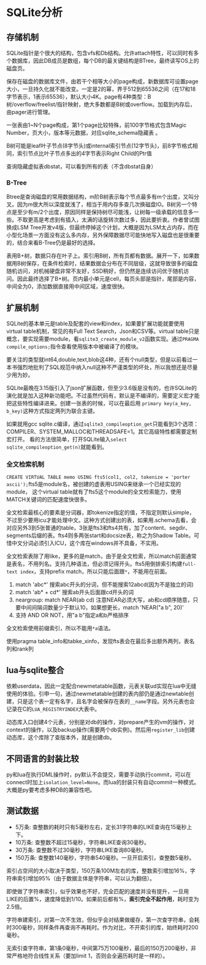 # SQLite分析

## 存储机制

SQLite指针是个很大的结构，包含vfs和Db结构。允许attach特性，可以同时有多个数据库，因此DB成员是数组，每个DB的最关键结构是BTree，最终读写OS上的磁盘页。

保存在磁盘的数据库文件，由若干个相等大小的page构成，新数据库可设置page大小，一旦持久化就不能改变。一定是2的幂，界于512到65536之间（在17和18字节表示，1表示65536），默认大小4K。page有4种类型：B树/overflow/freelist/指针映射，绝大多数都是B树或overflow。加载到内存后，由pager进行管理。

一张表由1~N个page构成，第1个page比较特殊，前100字节格式包含Magic Number，页大小，版本等元数据，对应sqlite_schema隐藏表
。

B树可能是leaf叶子节点(8字节头)或internal索引节点(12字节头)，前8字节格式相同，索引节点比叶子节点多出的4字节表示Right Child的Ptr值

查询隐藏虚拟表dbstat，可以看到所有的表（不含dbstat自身）

### B-Tree

Btree是查询磁盘的常用数据结构，m阶B树表示每个节点最多有m个出度，又叫分叉。因为m很大所以深度就浅了，相当于用内存多查几次换磁盘IO。B树另一个特点是至少有m/2个出度，原因同样是保持树尽可能浅，让树每一级承载的信息多一些。不取更高是考虑到有插入，太满的话旋转次数过多，因此要折衷。作者曾试图换成LSM Tree开发v4版，但最终停掉这个计划，大概是因为LSM太占内存，而在小型化场景一方面没有这么多内存，另外保障数据尽可能快地写入磁盘也是很重要的，结合来看B-Tree仍是最好的选择。

表用B+树，数据只存在叶子上。索引用B树，所有页都有数据。展开一下，如果数据用B树保存，在条件检索时，结果数据会分布在不同层级，这就导致很多的磁盘随机访问，对机械硬盘非常不友好，SSD稍好，但仍然是连续访问优于随机访问。因此最终选择了B+树。页内最小单元是cell，每页头部是指针，尾部是内容，中间全为0，添加数据直接用中间区域，速度很快。

## 扩展机制

SQLite的基本单元是table及配套的view和index，如果要扩展功能就要使用virtual table机制，常见的有Full Text Search，Json和CSV等。virtual table只是概念，要实现需要module，看`sqlite3_create_module_v2`函数实现。通过`PRAGMA compile_options;`指令查看使用版本中被编译了的模块。

要关注的类型就int64,double,text,blob这4种，还有个null类型，但是以前看过一本书强烈地批判了SQL规范中纳入null这种不严谨类型的坏处，所以我想还是尽量少用为妙。

SQLite最晚在3.15版引入了json扩展函数，但至少3.6版是没有的，也许SQLite的演化就是加入这种新功能吧。不过虽然代码有，默认是不编译的，需要定义宏才能把这些特性编译进来。创建一张表的时候，可以在最后用
`primary key(a_key, b_key)`这种方式指定两列为联合主键。

如果就用gcc sqlite.c编译，通过`sqlite3_compileoption_get`只能看到3个选项：
COMPILER、SYSTEM_MALLOC和THREADSAFE=1。其它高级特性都需要定制宏打开。
看的方法很简单，打开SQLite输入`select sqlite_compileoption_get(n)`就能看到。

### 全文检索机制

`CREATE VIRTUAL TABLE memo USING fts5(col1, col2, tokenize = 'porter ascii');`fts5是module名，被创建的虚表用USING来继承一个已经实现的module，
这个virtual table就有了fts5这个module的全文检索能力，使用MATCH关键词的匹配速度快很多。

全文检索最核心的要素是分词器，即tokenize指定的值，不指定则默认simple，不过至少要用icu才能处理中文。这种方式创建出的表，如果用.schema去看，会对应另外3到5张普通的table，3张是fts3和fts4共有，加了content、segdir、segments后缀的表。fts4则多两张start和docsize表，称之为Shadow Table。可惜中文分词必须引入ICU，这个库在windows并不具备，不实用。

全文检索表除了用like，更多的是match，由于是全文检索，所以match前面通常是表名，不用列名。支持几种语法，但必须记得开头。fts5用倒排索引构建`full-text index`，支持prefix match，所以只能后面跟`*`，不能用在前面。

1. match 'abc*' 搜索abc开头的分词，但不能搜索12abcd(因为不是独立的词)
2. match 'ab* + cd*' 搜索ab开头后面跟cd开头的词
3. neargroup: match NEAR(ab cd) 注意NEAR必须大写，ab和cd顺序随意，只要中间间隔词数量少于默认10，如果想更长，match 'NEAR("a b", 20)'
4. 支持 AND OR NOT，用"a b"指定a和b严格排序

全文检索使用前缀索引，所以不能用`*a`语法。

使用pragma table_info和tabke_xinfo，发现fts表会在最后多出额外两列，表名列和rank列

## lua与sqlite整合

依赖userdata，因此一定配合newmetatable函数，元表关联ud实现在lua中无缝使用的体验。引申一句，通过newmetatable创建的表内部仍是通过newtable创建，只是这个表一定有名字，且名字会被保存在表的`__name`字段。另外元表也会记录在C的`LUA_REGISTRYINDEX`大表中。

动态库入口创建4个元表，分别是对db的操作，对prepare产生的vm的操作，对context的操作，以及backup操作(需要两个db实例)。然后用`register_lib`创建动态库，这个库除了查版本外，就是创建db。

## 不同语言的封装比较

py和lua在执行DML操作时，py默认不会提交，需要手动执行commit，可以在connect时加上`isolation_level=None`。而lua的封装只有自动commit一种模式。大概是py要考虑多种DB的兼容性吧。

## 测试数据

* 5万条: 查整数的耗时只有5毫秒左右，定长31字符串的LIKE查询在15毫秒上下。
* 10万条: 查整数不超过15毫秒，字符串LIKE查询30毫秒。
* 30万条: 查整数不过30毫秒，字符串LIKE查询80毫秒。
* 150万条: 查整数140毫秒，字符串540毫秒。一旦开启索引，查整数5毫秒。

索引占空间的大小取决于类型，150万条100M左右的库，整数索引增加16%，字符串索引增加95%（由于数据主体是字符串，可以认为翻倍）。

即使做了字符串索引，似乎效果也不好，完全匹配的速度并没有提升，一旦用LIKE的后置%，速度降低到1/10。如果前后都有%，**索引完全不起作用**，耗时变为2.5倍。

字符串建索引，对第一次不生效，但似乎会对结果做缓存，第一次查字符串，会耗时300毫秒，同样条件再查询不再耗时。作为对比，不开索引的库，始终耗时200毫秒。

无索引查字符串，第1条0毫秒，中间第75万100毫秒，最后的150万200毫秒，非常严格地符合线性关系（要加limit 1，否则会全遍历耗时是一样的）。